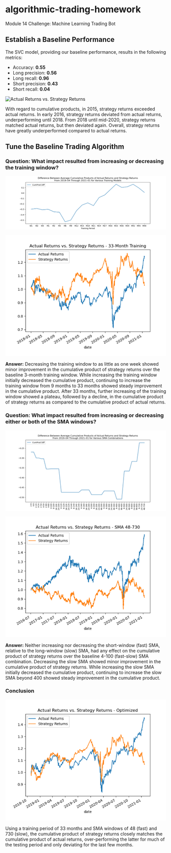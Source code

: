 # algorithmic-trading-homework
Module 14 Challenge: Machine Learning Trading Bot

## Establish a Baseline Performance
The SVC model, providing our baseline performance, results in the following metrics:
- Accuracy: **0.55**
- Long precision: **0.56**
- Long recall: **0.96**
- Short precision: **0.43**
- Short recall: **0.04**

![Actual Returns vs. Strategy Returns](Resources/actual_vs_strategy_returns.png)

With regard to cumulative products, in 2015, strategy returns exceeded actual returns. In early 2016, strategy returns deviated from actual returns, underperforming until 2018. From 2018 until mid-2020, strategy returns matched actual returns, but then deviated again. Overall, strategy returns have greatly underperformed compared to actual returns.

## Tune the Baseline Trading Algorithm

### Question: What impact resulted from increasing or decreasing the training window?
![Difference Between Average Cumulative Products of Actual Returns and Strategy Returns From 2019–04 Through 2021–01 for Various Training Models](Resources/avg_cumprod_diff_training.png)

![Actual Returns vs. Strategy Returns - 33-Month Training](Resources/actual_vs_strategy_returns_33M.png)

**Answer:** Decreasing the training window to as little as one week showed minor improvement in the cumulative product of strategy returns over the baseline 3-month training window. While increasing the training window initially decreased the cumulative product, continuing to increase the training window from 9 months to 33 months showed steady improvement in the cumulative product. After 33 months, further increasing of the training window showed a plateau, followed by a decline, in the cumulative product of strategy returns as compared to the cumulative product of actual returns.

### Question: What impact resulted from increasing or decreasing either or both of the SMA windows?
![Difference Between Average Cumulative Products of Actual Returns and Strategy Returns From 2019–04 Through 2021–01 for Various SMA Combinations](Resources/avg_cumprod_diff_sma.png)

![Actual Returns vs. Strategy Returns - SMA 48-730](Resources/actual_vs_strategy_returns_sma_48-730.png)

**Answer:** Neither increasing nor decreasing the short-window (fast) SMA, relative to the long-window (slow) SMA, had any effect on the cumulative product of strategy returns over the baseline 4-100 (fast-slow) SMA combination. Decreasing the slow SMA showed minor improvement in the cumulative product of strategy returns. While increasing the slow SMA initially decreased the cumulative product, continuing to increase the slow SMA beyond 400 showed steady improvement in the cumulative product.

### Conclusion
![Actual Returns vs. Strategy Returns - Optimized](Resources/actual_vs_strategy_returns_optimized.png)

Using a training period of 33 months and SMA windows of 48 (fast) and 730 (slow), the cumulative product of strategy returns closely matches the cumulative product of actual returns, over-performing the latter for much of the testing period and only deviating for the last few months.